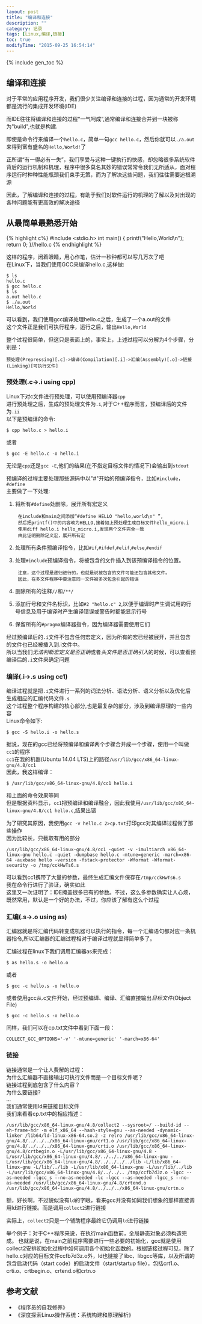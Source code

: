 ```yaml
---
layout: post
title: "编译和连接"
description: ""
category: 记录
tags: [Linux,编译,链接]
toc: true
modifyTime: "2015-09-25 16:54:14"
---
```


{% include gen_toc %}


## 编译和连接  
对于平常的应用程序开发，我们很少关注编译和连接的过程，因为通常的开发环境都是流行的集成开发环境(IDE)  

而IDE往往将编译和连接的过程“一气呵成”,通常编译和连接合并到一块被称为"build",也就是构建.  

即使是命令行来编译一个`hello.c`，简单一句`gcc hello.c`，然后你就可以`./a.out`来得到富有盛名的`Hello,World!`了  

正所谓“有一得必有一失”，我们享受与这种一键执行的快感，却忽略很多系统软件背后的运行机制和机理，程序中很多莫名其妙的错误常常令我们无所适从，面对程序运行时种种性能瓶颈我们束手无策，而为了解决这些问题，我们往往需要追根溯源  

因此，了解编译和连接的过程，有助于我们对软件运行的机理的了解以及对出现的各种问题能有更高效的解决途径 


## 从最简单最熟悉开始

{% highlight c%}
#include <stdio.h>
int main()
{
	printf("Hello,World\n");
	return 0;
}//hello.c
{% endhighlight %}

这样的程序，闭着眼睛，用心作笔，估计一秒钟都可以写几万次了吧  
在Linux下，当我们使用GCC来编译hello.c,这样做:  

	$ ls 
	hello.c
	$ gcc hello.c
	$ ls
	a.out hello.c
	$ ./a.out
	Hello,World

可以看到，我们使用gcc编译处理hello.c之后，生成了一个a.out的文件  
这个文件正是我们可执行程序，运行之后，输出`Hello,World`

整个过程很简单，但这只是表面上的，事实上，上述过程可以分解为4个步骤，分别是：  

	预处理(Prepressing)[.c]->编译(Compilation)[.i]->汇编(Assembly)[.o]->链接(Linking)[可执行文件]


### 预处理(.c->.i using cpp)  
Linux下对c文件进行预处理，可以使用预编译器`cpp`  
进行预处理之后，生成的预处理文件为`.i`,对于C++程序而言，预编译后的文件为`.ii`  
以下是预编译的命令:  

	$ cpp hello.c > hello.i  

或者  

	$ gcc -E hello.c -o hello.i  

无论是`cpp`还是`gcc -E`,他们的结果(在不指定目标文件的情况下)会输出到`stdout`  

预编译的过程主要处理那些源码中以"#"开始的预编译指令，比如`#include`，`#define`  
主要做了一下处理:  

1. 将所有`#define`处删除，展开所有宏定义  
	
		在include和main之间添加“#define HELLO "hello,world\n" ”,
		然后把printf()中的内容改为HELLO,接着如上预处理生成目标文件hello_micro.i
		使用diff hello.i hello_micro.i,发现两个文件完全一致 
		由此证明删除定义宏，展开所有宏  

2. 处理所有条件预编译指令，比如`#if`,`#ifdef`,`#elif`,`#else`,`#endif`  

3. 处理`#include`预编译指令，将被包含的文件插入到该预编译指令的位置。  

		注意，这个过程是递归进行的，也就是说被包含的文件可能还包含其他文件。
		因此，在多文件程序中要注意同一文件被多次包含引起的错误  
 
4. 删除所有的注释`//`和`/**/`  
5. 添加行号和文件名标识，比如`#2 "hello.c" 2`,以便于编译时产生调试用的行号信息及用于编译时产生编译错误或警告时都能显示行号  
6. 保留所有的`#pragma`编译器指令，因为编译器需要使用它们  

经过预编译后的`.i`文件不包含任何宏定义，因为所有的宏已经被展开，并且包含的文件也已经被插入到.i文件中。  
所以当我们*无法判断宏定义是否正确*或者*头文件是否正确引入*的时候，可以查看预编译后的`.i`文件来确定问题  

### 编译(.i->.s using cc1)
编译过程就是把`.i`文件进行一系列的词法分析、语法分析、语义分析以及优化后生成相应的汇编代码文件`.s`  
这个过程整个程序构建的核心部分,也是最复杂的部分，涉及到编译原理的一些内容  
Linux命令如下:  

	$ gcc -S hello.i -o hello.s  

据说，现在的gcc已经将预编译和编译两个步骤合并成一个步骤，使用一个叫做`cc1`的程序  
`cc1`在我的机器(Ubuntu 14.04 LTS)上的路径`/usr/lib/gcc/x86_64-linux-gnu/4.8/cc1`   
因此，我这样编译：  

	$ /usr/lib/gcc/x86_64-linux-gnu/4.8/cc1 hello.i

和上面的命令效果等同  
但是根据资料显示，`cc1`把预编译和编译融合，因此我使用`/usr/lib/gcc/x86_64-linux-gnu/4.8/cc1 hello.c`,结果出错  

为了研究其原因，我使用`gcc -v hello.c 2>cp.txt`打印gcc对其编译过程做了那些操作  
因为比较长，只截取有用的部分  

	/usr/lib/gcc/x86_64-linux-gnu/4.8/cc1 -quiet -v -imultiarch x86_64-linux-gnu hello.c -quiet -dumpbase hello.c -mtune=generic -march=x86-64 -auxbase hello -version -fstack-protector -Wformat -Wformat-security -o /tmp/cckHwTs6.s

可以看到cc1携带了大量的参数，最终生成汇编文件保存在`/tmp/cckHwTs6.s`  
我在命令行进行了验证，确实如此  
这里又一次证明了：IDE掩盖很多已有的参数。不过，这么多参数确实让人心烦，既然常用，默认是一个好的办法，不过，你应该了解有这么个过程  

### 汇编(.s->.o using as)
汇编器就是将汇编代码转变成机器可以执行的指令，每一个汇编语句都对应一条机器指令,所以汇编器的汇编过程相对于编译过程就显得简单多了。  

汇编过程在linux下我们调用汇编器as来完成：  

	$ as hello.s -o hello.o  

或者  

	$ gcc -c hello.s -o hello.o  

或者使用gcc从.c文件开始，经过预编译、编译、汇编直接输出*目标文件*(Object File)  

	$ gcc -c hello.s -o hello.o

同样，我们可以在cp.txt文件中看到下面一段：  

	COLLECT_GCC_OPTIONS='-v' '-mtune=generic' '-march=x86-64'

### 链接  
链接通常是一个让人费解的过程：  
为什么汇编器不直接输出可执行文件而是一个目标文件呢？  
链接过程到底包含了什么内容？  
为什么要链接?  
...  
我们通常使用ld来链接目标文件  
我们来看看cp.txt中的相应描述：  

	/usr/lib/gcc/x86_64-linux-gnu/4.8/collect2 --sysroot=/ --build-id --eh-frame-hdr -m elf_x86_64 --hash-style=gnu --as-needed -dynamic-linker /lib64/ld-linux-x86-64.so.2 -z relro /usr/lib/gcc/x86_64-linux-gnu/4.8/../../../x86_64-linux-gnu/crt1.o /usr/lib/gcc/x86_64-linux-gnu/4.8/../../../x86_64-linux-gnu/crti.o /usr/lib/gcc/x86_64-linux-gnu/4.8/crtbegin.o -L/usr/lib/gcc/x86_64-linux-gnu/4.8 -L/usr/lib/gcc/x86_64-linux-gnu/4.8/../../../x86_64-linux-gnu -L/usr/lib/gcc/x86_64-linux-gnu/4.8/../../../../lib -L/lib/x86_64-linux-gnu -L/lib/../lib -L/usr/lib/x86_64-linux-gnu -L/usr/lib/../lib -L/usr/lib/gcc/x86_64-linux-gnu/4.8/../../.. /tmp/ccfb7d3z.o -lgcc --as-needed -lgcc_s --no-as-needed -lc -lgcc --as-needed -lgcc_s --no-as-needed /usr/lib/gcc/x86_64-linux-gnu/4.8/crtend.o /usr/lib/gcc/x86_64-linux-gnu/4.8/../../../x86_64-linux-gnu/crtn.o

额，好长啊，不过貌似没有`ld`的字眼，看来gcc并没有如同我们想象的那样直接调用ld进行链接。而是调用`collect2`进行链接  

实际上，`collect2`只是一个辅助程序最终它仍调用`ld`进行链接  

举个例子：对于C++程序来说，在执行main函数前，全局静态对象必须构造完成。
也就是说，在main之前程序需要进行一些必要的初始化，gcc就是使用collect2安排初始化过程中如何调用各个初始化函数的。根据链接过程可见，除了hello.c对应的目标文件ccfb7d3z.o外，ld也链接了libc、libgcc等库，以及所谓的包含启动代码（start code）的启动文件（start/startup file），包括crt1.o、crti.o、crtbegin.o、crtend.o和crtn.o


## 参考文献  
* 《程序员的自我修养》  
* 《深度探索Linux操作系统：系统构建和原理解析》  

